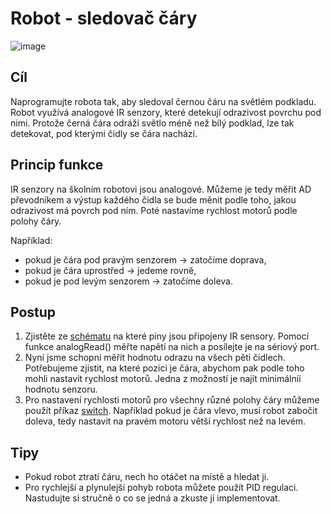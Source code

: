 # Robot - sledovač čáry

![image](https://github.com/user-attachments/assets/301a7379-6dd8-475c-8167-543b4badf264)


## Cíl
Naprogramujte robota tak, aby sledoval černou čáru na světlém podkladu. Robot využívá analogové IR senzory, které detekují odrazivost povrchu pod nimi. Protože černá čára odráží světlo méně než bílý podklad, lze tak detekovat, pod kterými čidly se čára nachází.

## Princip funkce
IR senzory na školním robotovi jsou analogové. Můžeme je tedy měřit AD převodníkem a výstup každého čidla se bude měnit podle toho, jakou odrazivost má povrch pod ním. Poté nastavíme rychlost motorů podle polohy čáry.

Například:
- pokud je čára pod pravým senzorem → zatočíme doprava,
- pokud je čára uprostřed → jedeme rovně,
- pokud je pod levým senzorem → zatočíme doleva.

## Postup
1. Zjistěte ze [schématu](https://github.com/TomasChovanec/Arduino_robotek/blob/master/FrenGP_robot/Robot_schematics.pdf) na které piny jsou připojeny IR sensory. Pomocí funkce analogRead() měřte napětí na nich a posílejte je na sériový port.
2. Nyní jsme schopni měřit hodnotu odrazu na všech pěti čidlech. Potřebujeme zjistit, na které pozici je čára, abychom pak podle toho mohli nastavit rychlost motorů. Jedna z možností je najít minimálníí hodnotu senzoru.
3. Pro nastavení rychlosti motorů pro všechny různé polohy čáry můžeme použít příkaz [switch](https://www.itnetwork.cz/hardware-pc/arduino/programovaci-jazyk/podminky-a-jejich-pouziti#_switch). Například pokud je čára vlevo, musí robot zabočit doleva, tedy nastavit na pravém motoru větší rychlost než na levém.

## Tipy	
- Pokud robot ztratí čáru, nech ho otáčet na místě a hledat ji.
- Pro rychlejší a plynulejší pohyb robota můžete použít PID regulaci. Nastudujte si stručně o co se jedná a zkuste ji implementovat.
